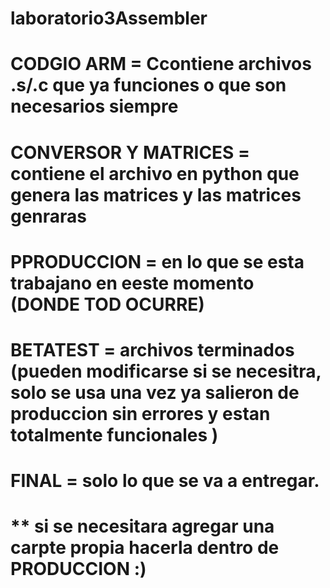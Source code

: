# laboratorio3Assembler
# CODGIO ARM = Ccontiene archivos .s/.c que ya funciones o que son necesarios siempre
# CONVERSOR Y MATRICES = contiene el archivo en python que genera las matrices y las matrices genraras
# PPRODUCCION = en lo que se esta trabajano en eeste momento (DONDE TOD OCURRE)
# BETATEST = archivos terminados (pueden modificarse si se necesitra, solo se usa una vez ya salieron de produccion sin errores y estan totalmente funcionales )
# FINAL = solo lo que se va a entregar.


# ** si se necesitara agregar una carpte propia hacerla dentro de PRODUCCION :)